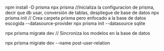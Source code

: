 npm install -D prisma
npx prisma //Inicializa la configuracíon de prisma, decir que db usar, conversión de tablas, despliegue de base de datos
npx prisma init // Crea carpeta prisma pero enfocado a la base de datos escogida --datasource-provider
npx prisma init --datasource sqlite

npx prisma migrate dev // Sincroniza los modelos en la base de datos

npx prisma migrate dev --name post-user-relation
